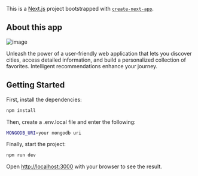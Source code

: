 This is a [Next.js](https://nextjs.org/) project bootstrapped with [`create-next-app`](https://github.com/vercel/next.js/tree/canary/packages/create-next-app).

## About this app

![image](https://github.com/RobertRobii/explore_me/assets/108672392/11784ae4-cb0b-4383-8132-1fbe67d2b8ae)

Unleash the power of a user-friendly web application that lets you discover cities, access detailed information, and build a personalized collection of favorites. Intelligent recommendations enhance your journey.

## Getting Started

First, install the dependencies:
```bash
npm install
```

Then, create a .env.local file and enter the following: 
```bash
MONGODB_URI=your mongodb uri
```

Finally, start the project:
```bash
npm run dev
```


Open [http://localhost:3000](http://localhost:3000) with your browser to see the result.


